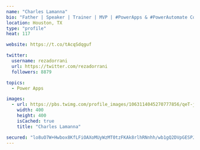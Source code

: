 ```yaml
---
name: "Charles Lamanna"
bio: "Father | Speaker | Trainer | MVP | #PowerApps & #PowerAutomate Community Super User | YouTuber Right-pointing triangle http://youtube.com/c/rezadorrani | Learn - Share - Clockwise rightwards and leftwards open circle arrows"
location: Houston, TX
type: "profile"
heat: 117

website: https://t.co/tAcqSdqguf

twitter:
  username: rezadorrani
  url: https://twitter.com/rezadorrani
  followers: 8879

topics:
  - Power Apps

images:
  - url: https://pbs.twimg.com/profile_images/1063114045270777856/qeT-jpWr_400x400.jpg
    width: 400
    height: 400
    isCached: true
    title: "Charles Lamanna"

secured: "lo8uO7W+Hwbox8KfLFiOAXoMUyWzMT0tzFKAk8rlhRNnhh/wb1gQ2DVpGESPJkK8YlEInx9Utn6koKEppBf5H7Ajsh5s8Z38W8Zy+dYka7w2n9M9Xkps+Uh91UlbTnGnHQwMlOAZLVR8iDJFTJbmwO5NUhi92ES3F8EmGCmcNXjNYw7xTt+W+ysIAfKmOQBMnu9adWqelFM5M2Z5J8A57d5+WxU8b9vJmu4XoAfIDJFuRMbuEzbsRQWtYkWbV9PV+UOgKXNVjjzSW8ev2KtRnQrq4isql2DvEx3v+rUZEjDv/dIdkqp4Ps2tjsocgSHHX/u7MOM14I5ByM3fzK6A7GILH/BKTcvRafCPMcz8Gqe/90Qx/9ylm5eBvEoiRfzVw4lLmn6fKDhp2/oD77c6jt67fGBaEXfmQTp8CFwI1u0=;MopplhY3L3aSGvxWLqiS9w=="
---
```


